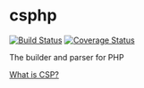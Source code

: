 # csphp

[![Build Status](https://travis-ci.com/MilesChou/csphp.svg?branch=master)](https://travis-ci.com/MilesChou/csphp) 
[![Coverage Status](https://coveralls.io/repos/github/MilesChou/csphp/badge.svg?branch=master)](https://coveralls.io/github/MilesChou/csphp?branch=master)

The builder and parser for PHP

[What is CSP?](https://developer.mozilla.org/en-US/docs/Web/HTTP/CSP)
